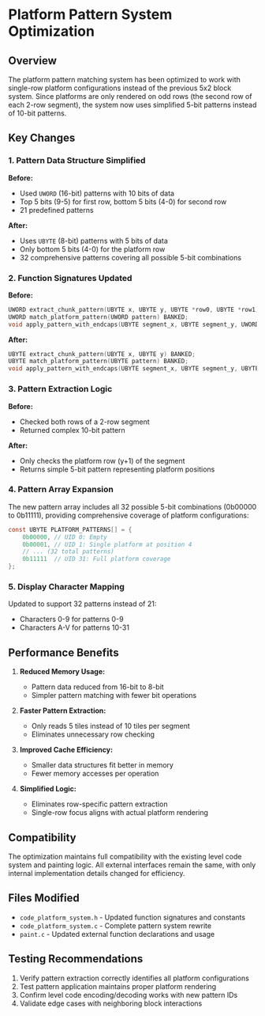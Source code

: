 # Platform Pattern System Optimization

## Overview

The platform pattern matching system has been optimized to work with single-row platform configurations instead of the previous 5x2 block system. Since platforms are only rendered on odd rows (the second row of each 2-row segment), the system now uses simplified 5-bit patterns instead of 10-bit patterns.

## Key Changes

### 1. Pattern Data Structure Simplified

**Before:**

- Used `UWORD` (16-bit) patterns with 10 bits of data
- Top 5 bits (9-5) for first row, bottom 5 bits (4-0) for second row
- 21 predefined patterns

**After:**

- Uses `UBYTE` (8-bit) patterns with 5 bits of data
- Only bottom 5 bits (4-0) for the platform row
- 32 comprehensive patterns covering all possible 5-bit combinations

### 2. Function Signatures Updated

**Before:**

```c
UWORD extract_chunk_pattern(UBYTE x, UBYTE y, UBYTE *row0, UBYTE *row1) BANKED;
UWORD match_platform_pattern(UWORD pattern) BANKED;
void apply_pattern_with_endcaps(UBYTE segment_x, UBYTE segment_y, UWORD pattern, UBYTE block_index) BANKED;
```

**After:**

```c
UBYTE extract_chunk_pattern(UBYTE x, UBYTE y) BANKED;
UBYTE match_platform_pattern(UBYTE pattern) BANKED;
void apply_pattern_with_endcaps(UBYTE segment_x, UBYTE segment_y, UBYTE pattern, UBYTE block_index) BANKED;
```

### 3. Pattern Extraction Logic

**Before:**

- Checked both rows of a 2-row segment
- Returned complex 10-bit pattern

**After:**

- Only checks the platform row (y+1) of the segment
- Returns simple 5-bit pattern representing platform positions

### 4. Pattern Array Expansion

The new pattern array includes all 32 possible 5-bit combinations (0b00000 to 0b11111), providing comprehensive coverage of platform configurations:

```c
const UBYTE PLATFORM_PATTERNS[] = {
    0b00000, // UID 0: Empty
    0b00001, // UID 1: Single platform at position 4
    // ... (32 total patterns)
    0b11111  // UID 31: Full platform coverage
};
```

### 5. Display Character Mapping

Updated to support 32 patterns instead of 21:

- Characters 0-9 for patterns 0-9
- Characters A-V for patterns 10-31

## Performance Benefits

1. **Reduced Memory Usage:**

   - Pattern data reduced from 16-bit to 8-bit
   - Simpler pattern matching with fewer bit operations

2. **Faster Pattern Extraction:**

   - Only reads 5 tiles instead of 10 tiles per segment
   - Eliminates unnecessary row checking

3. **Improved Cache Efficiency:**

   - Smaller data structures fit better in memory
   - Fewer memory accesses per operation

4. **Simplified Logic:**
   - Eliminates row-specific pattern extraction
   - Single-row focus aligns with actual platform rendering

## Compatibility

The optimization maintains full compatibility with the existing level code system and painting logic. All external interfaces remain the same, with only internal implementation details changed for efficiency.

## Files Modified

- `code_platform_system.h` - Updated function signatures and constants
- `code_platform_system.c` - Complete pattern system rewrite
- `paint.c` - Updated external function declarations and usage

## Testing Recommendations

1. Verify pattern extraction correctly identifies all platform configurations
2. Test pattern application maintains proper platform rendering
3. Confirm level code encoding/decoding works with new pattern IDs
4. Validate edge cases with neighboring block interactions
